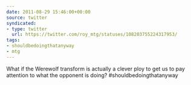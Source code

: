 ```yaml
---
date: 2011-08-29 15:46:00+00:00
source: twitter
syndicated:
- type: twitter
  url: https://twitter.com/roy_mtg/statuses/108203755224317953/
tags:
- shouldbedoingthatanyway
- mtg
---
```


What if the Werewolf transform is actually a clever ploy to get us to pay attention to what the opponent is doing? #shouldbedoingthatanyway